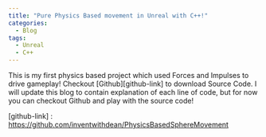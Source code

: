 ```yaml
---
title: "Pure Physics Based movement in Unreal with C++!"
categories:
  - Blog
tags:
  - Unreal
  - C++
---
```


This is my first physics based project which used Forces and Impulses to drive gameplay!
Checkout [Github][github-link] to download Source Code.
I will update this blog to contain explanation of each line of code, but for now you can checkout Github and play with the source code!

[github-link] : https://github.com/inventwithdean/PhysicsBasedSphereMovement
